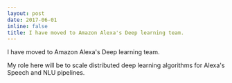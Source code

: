 ```yaml
---
layout: post
date: 2017-06-01
inline: false
title: I have moved to Amazon Alexa's Deep learning team.
---
```

I have moved to Amazon Alexa's Deep learning team.

My role here will be to scale distributed deep learning algorithms for Alexa's Speech and NLU pipelines.
